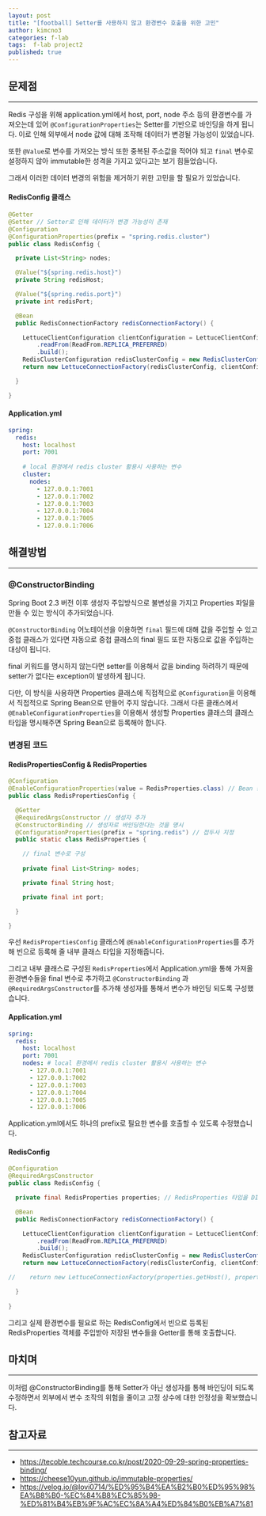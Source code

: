 ```yaml
---
layout: post
title: "[football] Setter를 사용하지 않고 환경변수 호출을 위한 고민"
author: kimcno3
categories: f-lab
tags:  f-lab project2
published: true
---
```


## 문제점
***

Redis 구성을 위해 application.yml에서 host, port, node 주소 등의 환경변수를 가져오는데 있어 `@ConfigurationProperties`는 Setter를 기반으로 바인딩을 하게 됩니다. 이로 인해 외부에서 node 값에 대해 조작해 데이터가 변경될 가능성이 있었습니다.

또한 `@Value`로 변수를 가져오는 방식 또한 중복된 주소값을 적어야 되고 `final` 변수로 설정하지 않아 immutable한 성격을 가지고 있다고는 보기 힘들었습니다.

그래서 이러한 데이터 변경의 위험을 제거하기 위한 고민을 할 필요가 있었습니다.

#### RedisConfig 클래스
```java
@Getter
@Setter // Setter로 인해 데이터가 변경 가능성이 존재
@Configuration
@ConfigurationProperties(prefix = "spring.redis.cluster")
public class RedisConfig {

  private List<String> nodes;

  @Value("${spring.redis.host}")
  private String redisHost;

  @Value("${spring.redis.port}")
  private int redisPort;

  @Bean
  public RedisConnectionFactory redisConnectionFactory() {

    LettuceClientConfiguration clientConfiguration = LettuceClientConfiguration.builder()
        .readFrom(ReadFrom.REPLICA_PREFERRED)
        .build();
    RedisClusterConfiguration redisClusterConfig = new RedisClusterConfiguration(nodes);
    return new LettuceConnectionFactory(redisClusterConfig, clientConfiguration);

  }

}
```

#### Application.yml
```yaml
spring:
  redis:
    host: localhost
    port: 7001
    
    # local 환경에서 redis cluster 활용시 사용하는 변수
    cluster:
      nodes:
        - 127.0.0.1:7001
        - 127.0.0.1:7002
        - 127.0.0.1:7003
        - 127.0.0.1:7004
        - 127.0.0.1:7005
        - 127.0.0.1:7006
```

## 해결방법
***

### @ConstructorBinding
Spring Boot 2.3 버전 이후 생성자 주입방식으로 불변성을 가지고 Properties 파일을 만들 수 있는 방식이 추가되었습니다.

`@ConstructorBinding` 어노테이션을 이용하면 `final` 필드에 대해 값을 주입할 수 있고 중첩 클래스가 있다면 자동으로 중첩 클래스의 final 필드 또한 자동으로 값을 주입하는 대상이 됩니다.

final 키워드를 명시하지 않는다면 setter를 이용해서 값을 binding 하려하기 때문에 setter가 없다는 exception이 발생하게 됩니다.

다만, 이 방식을 사용하면 Properties 클래스에 직접적으로 `@Configuration`을 이용해서 직접적으로 Spring Bean으로 만들어 주지 않습니다. 그래서 다른 클래스에서 `@EnableConfigurationProperties`을 이용해서 생성할 Properties 클래스의 클래스 타입을 명시해주면 Spring Bean으로 등록해야 합니다.

### 변경된 코드
#### RedisPropertiesConfig & RedisProperties
```java
@Configuration
@EnableConfigurationProperties(value = RedisProperties.class) // Bean 등록을 위한 어노테이션
public class RedisPropertiesConfig {

  @Getter
  @RequiredArgsConstructor // 생성자 추가
  @ConstructorBinding // 생성자로 바인딩한다는 것을 명시
  @ConfigurationProperties(prefix = "spring.redis") // 접두사 지정
  public static class RedisProperties {

    // final 변수로 구성
    
    private final List<String> nodes;

    private final String host;

    private final int port;

  }

}
```

우선 `RedisPropertiesConfig` 클래스에 `@EnableConfigurationProperties`를 추가해 빈으로 등록해 줄 내부 클래스 타입을 지정해줍니다.

그리고 내부 클래스로 구성된 `RedisProperties`에서 Application.yml을 통해 가져올 환경변수들을 final 변수로 추가하고 `@ConstructorBinding` 과 `@RequiredArgsConstructor`를 추가해 생성자를 통해서 변수가 바인딩 되도록 구성했습니다.

#### Application.yml
```yaml
spring:
  redis:
    host: localhost
    port: 7001
    nodes: # local 환경에서 redis cluster 활용시 사용하는 변수
      - 127.0.0.1:7001
      - 127.0.0.1:7002
      - 127.0.0.1:7003
      - 127.0.0.1:7004
      - 127.0.0.1:7005
      - 127.0.0.1:7006

```

Application.yml에서도 하나의 prefix로 필요한 변수를 호출할 수 있도록 수정했습니다.

#### RedisConfig

```java
@Configuration
@RequiredArgsConstructor
public class RedisConfig {

  private final RedisProperties properties; // RedisProperties 타입을 DI

  @Bean
  public RedisConnectionFactory redisConnectionFactory() {

    LettuceClientConfiguration clientConfiguration = LettuceClientConfiguration.builder()
        .readFrom(ReadFrom.REPLICA_PREFERRED)
        .build();
    RedisClusterConfiguration redisClusterConfig = new RedisClusterConfiguration(properties.getNodes()); // RedisProperties 변수에서 Getter를 통해 원하는 변수를 호출
    return new LettuceConnectionFactory(redisClusterConfig, clientConfiguration); 

//    return new LettuceConnectionFactory(properties.getHost(), properties.getPort());

  }
  
}
```

그리고 실제 환경변수를 필요로 하는 RedisConfig에서 빈으로 등록된 RedisProperties 객체를 주입받아 저장된 변수들을 Getter를 통해 호출합니다.

## 마치며
***
이처럼 @ConstructorBinding를 통해 Setter가 아닌 생성자를 통해 바인딩이 되도록 수정하면서 외부에서 변수 조작의 위험을 줄이고 고정 상수에 대한 안정성을 확보했습니다.

## 참고자료
***
- https://tecoble.techcourse.co.kr/post/2020-09-29-spring-properties-binding/
- https://cheese10yun.github.io/immutable-properties/
- https://velog.io/@lovi0714/%ED%95%B4%EA%B2%B0%ED%95%98%EA%B8%B0-%EC%84%B8%EC%85%98-%ED%81%B4%EB%9F%AC%EC%8A%A4%ED%84%B0%EB%A7%81


